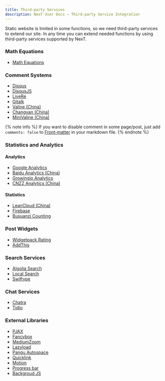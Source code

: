 ```yaml
---
title: Third-party Services
description: NexT User Docs – Third-party Service Integration
---
```


Static website is limited in some functions, so we need third-party services to extend our site.
In any time you can extend needed functions by using third-party services supported by NexT.

### Math Equations

* [Math Equations](/docs/third-party-services/math-equations)

### Comment Systems

* [Disqus](/docs/third-party-services/comments#Disqus)
* [DisqusJS](/docs/third-party-services/comments#DisqusJS)
* [LiveRe](/docs/third-party-services/comments#LiveRe)
* [Gitalk](/docs/third-party-services/comments#Gitalk)
* [Valine (China)](/docs/third-party-services/comments#Valine-China)
* [Changyan (China)](/docs/third-party-services/comments#Changyan-China)
* [MiniValine (China)](/docs/third-party-services/comments#MiniValine-China)

{% note info %}
If you want to disable comment in some page/post, just add `comments: false` to [Front-matter](https://hexo.io/docs/front-matter) in your markdown file.
{% endnote %}

### Statistics and Analytics

#### Analytics

* [Google Analytics](/docs/third-party-services/statistics-and-analytics#Google-Analytics)
* [Baidu Analytics (China)](/docs/third-party-services/statistics-and-analytics#Baidu-Analytics-China)
* [Growingio Analytics](/docs/third-party-services/statistics-and-analytics#Growingio-Analytics)
* [CNZZ Analytics (China)](/docs/third-party-services/statistics-and-analytics#CNZZ-Analytics-China)

#### Statistics

* [LeanCloud (China)](/docs/third-party-services/statistics-and-analytics#LeanCloud-China)
* [Firebase](/docs/third-party-services/statistics-and-analytics#Firebase)
* [Busuanzi Counting](/docs/third-party-services/statistics-and-analytics#Busuanzi-Counting-China)

### Post Widgets

* [Widgetpack Rating](/docs/third-party-services/post-widgets#Widgetpack-Rating)
* [AddThis](/docs/third-party-services/post-widgets#AddThis)

### Search Services

* [Algolia Search](/docs/third-party-services/search-services#Algolia-Search)
* [Local Search](/docs/third-party-services/search-services#Local-Search)
* [Swiftype](/docs/third-party-services/search-services#Swiftype-Search)

### Chat Services

* [Chatra](/docs/third-party-services/chat-services#Chatra)
* [Tidio](/docs/third-party-services/chat-services#Tidio)

### External Libraries

* [PJAX](/docs/third-party-services/external-libraries#PJAX)
* [Fancybox](/docs/third-party-services/external-libraries#Fancybox)
* [MediumZoom](/docs/third-party-services/external-libraries#Medium-Zoom)
* [Lazyload](/docs/third-party-services/external-libraries#Lazyload)
* [Pangu Autospace](/docs/third-party-services/external-libraries#Pangu-Autospace)
* [Quicklink](/docs/third-party-services/external-libraries#Quicklink)
* [Motion](/docs/third-party-services/external-libraries#Animation-Effect)
* [Progress bar](/docs/third-party-services/external-libraries#Progress-Bar)
* [Backgroud JS](/docs/third-party-services/external-libraries#Backgroud-JS)
